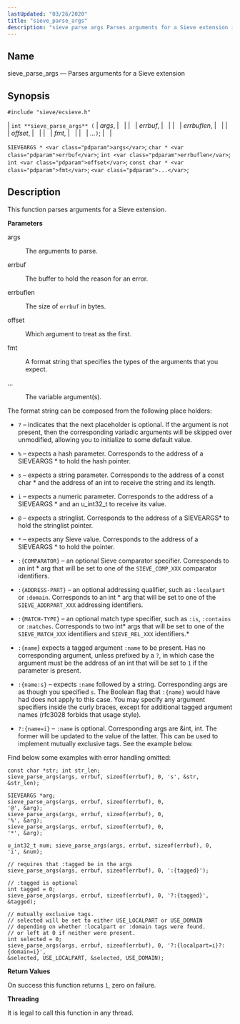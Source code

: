 ```yaml
---
lastUpdated: "03/26/2020"
title: "sieve_parse_args"
description: "sieve parse args Parses arguments for a Sieve extension int sieve parse args args errbuf errbuflen offset fmt SIEVEARGS args char errbuf int errbuflen int offset const char fmt This function parses arguments for a Sieve extension args The arguments to parse errbuf The buffer to hold the reason for..."
---
```


<a name="apis.sieve_parse_args"></a> 
## Name

sieve_parse_args — Parses arguments for a Sieve extension

## Synopsis

`#include "sieve/ecsieve.h"`

| `int **sieve_parse_args** (` | <var class="pdparam">args</var>, |   |
|   | <var class="pdparam">errbuf</var>, |   |
|   | <var class="pdparam">errbuflen</var>, |   |
|   | <var class="pdparam">offset</var>, |   |
|   | <var class="pdparam">fmt</var>, |   |
|   | <var class="pdparam">...</var>`)`; |   |

`SIEVEARGS * <var class="pdparam">args</var>`;
`char * <var class="pdparam">errbuf</var>`;
`int <var class="pdparam">errbuflen</var>`;
`int <var class="pdparam">offset</var>`;
`const char * <var class="pdparam">fmt</var>`;
`<var class="pdparam">...</var>`;<a name="idp60369904"></a> 
## Description

This function parses arguments for a Sieve extension.

**<a name="idp60371136"></a> Parameters**

<dl class="variablelist">

<dt>args</dt>

<dd>

The arguments to parse.

</dd>

<dt>errbuf</dt>

<dd>

The buffer to hold the reason for an error.

</dd>

<dt>errbuflen</dt>

<dd>

The size of `errbuf` in bytes.

</dd>

<dt>offset</dt>

<dd>

Which argument to treat as the first.

</dd>

<dt>fmt</dt>

<dd>

A format string that specifies the types of the arguments that you expect.

</dd>

<dt>...</dt>

<dd>

The variable argument(s).

</dd>

</dl>

The format string can be composed from the following place holders:

*   `?` – indicates that the next placeholder is optional. If the argument is not present, then the corresponding variadic arguments will be skipped over unmodified, allowing you to initialize to some default value.

*   `%` – expects a hash parameter. Corresponds to the address of a SIEVEARGS * to hold the hash pointer.

*   `s` – expects a string parameter. Corresponds to the address of a const char * and the address of an int to receive the string and its length.

*   `i` – expects a numeric parameter. Corresponds to the address of a SIEVEARGS * and an u_int32_t to receive its value.

*   `@` – expects a stringlist. Corresponds to the address of a SIEVEARGS* to hold the stringlist pointer.

*   `*` – expects any Sieve value. Corresponds to the address of a SIEVEARGS * to hold the pointer.

*   `:{COMPARATOR}` – an optional Sieve comparator specifier. Corresponds to an int * arg that will be set to one of the `SIEVE_COMP_XXX` comparator identifiers.

*   `:{ADDRESS-PART}` – an optional addressing qualifier, such as `:localpart` or `:domain`. Corresponds to an int * arg that will be set to one of the `SIEVE_ADDRPART_XXX` addressing identifiers.

*   `:{MATCH-TYPE}` – an optional match type specifier, such as `:is`, `:contains` or `:matches`. Corresponds to two int* args that will be set to one of the `SIEVE_MATCH_XXX` identifiers and `SIEVE_REL_XXX` identifiers.*

*   `:{name`} expects a tagged argument `:name` to be present. Has no corresponding argument, unless prefixed by a `?`, in which case the argument must be the address of an int that will be set to `1` if the parameter is present.

*   `:{name:s}` – expects `:name` followed by a string. Corresponding args are as though you specified `s`. The Boolean flag that `:{name}` would have had does not apply to this case. You may specify any argument specifiers inside the curly braces, except for additional tagged argument names (rfc3028 forbids that usage style).

*   `?:{name=i}` – `:name` is optional. Corresponding args are &int, int. The former will be updated to the value of the latter. This can be used to implement mutually exclusive tags. See the example below.

Find below some examples with error handling omitted:

```
const char *str; int str_len; 
sieve_parse_args(args, errbuf, sizeof(errbuf), 0, 's', &str, &str_len);
```

```
SIEVEARGS *arg; 
sieve_parse_args(args, errbuf, sizeof(errbuf), 0,
'@', &arg);
sieve_parse_args(args, errbuf, sizeof(errbuf), 0,
'%', &arg); 
sieve_parse_args(args, errbuf, sizeof(errbuf), 0,
'*', &arg);
```

```
u_int32_t num; sieve_parse_args(args, errbuf, sizeof(errbuf), 0,
'i', &num);
```

```
// requires that :tagged be in the args 
sieve_parse_args(args, errbuf, sizeof(errbuf), 0, ':{tagged}');
```

```
// :tagged is optional 
int tagged = 0; 
sieve_parse_args(args, errbuf, sizeof(errbuf), 0, '?:{tagged}', &tagged);
```

```
// mutually exclusive tags.
// selected will be set to either USE_LOCALPART or USE_DOMAIN 
// depending on whether :localpart or :domain tags were found. 
// or left at 0 if neither were present.
int selected = 0; 
sieve_parse_args(args, errbuf, sizeof(errbuf), 0, '?:{localpart=i}?:{domain=i}',
&selected, USE_LOCALPART, &selected, USE_DOMAIN);
```
**<a name="idp60415456"></a> Return Values**

On success this function returns `1`, zero on failure.

**<a name="idp60416848"></a> Threading**

It is legal to call this function in any thread.